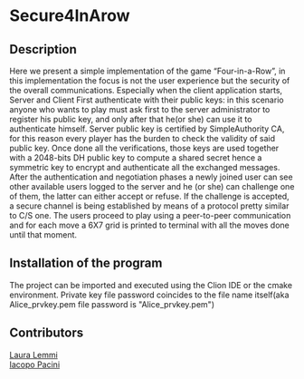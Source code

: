 # Secure4InArow

## Description
Here we present a simple implementation of the game “Four-in-a-Row”, in this
implementation the focus is not the user experience but the security of the overall
communications.
Especially when the client application starts, Server and Client
First authenticate with their public keys: in this scenario anyone who wants to play must ask first
to the server administrator to register his public key, and only after that he(or she) can use it to
authenticate himself.
Server public key is certified by SimpleAuthority CA, for this reason every
player has the burden to check the validity of said public key.
Once done all the verifications, those keys are used together with a 2048-bits DH public key to
compute a shared secret hence a symmetric key to encrypt and authenticate all the exchanged
messages.
After the authentication and negotiation phases a newly joined user can see other available users
logged to the server and he (or she) can challenge one of them, the latter can either accept or
refuse.
If the challenge is accepted, a secure channel is being established by means of a protocol
pretty similar to C/S one.
The users proceed to play using a peer-to-peer communication and for
each move a 6X7 grid is printed to terminal with all the moves done until that moment.

## Installation of the program
The project can be imported and executed using the Clion IDE or the cmake environment.
Private key file password coincides to the file name itself(aka Alice_prvkey.pem file 
password is "Alice_prvkey.pem")

## Contributors
[Laura Lemmi](https://github.com/llemmi)      
[Iacopo Pacini](https://github.com/IacPc)

